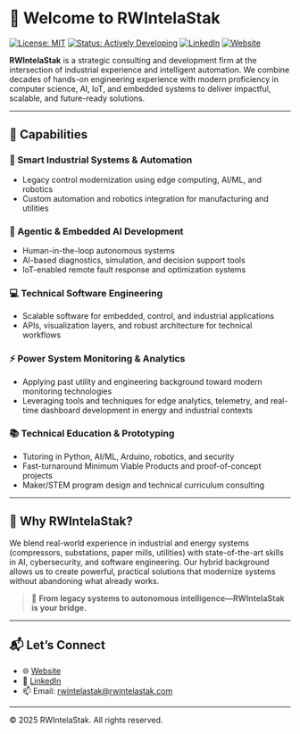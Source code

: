 # 👋 Welcome to RWIntelaStak

[![License: MIT](https://img.shields.io/badge/license-MIT-blue.svg)](LICENSE)
[![Status: Actively Developing](https://img.shields.io/badge/status-active-success.svg)](#)
[![LinkedIn](https://img.shields.io/badge/LinkedIn-Connect-blue?logo=linkedin)](https://linkedin.com/in/your-profile)
[![Website](https://img.shields.io/badge/Website-rwintelastak.com-007ACC?logo=google-chrome)](https://rwintelastak.com)

**RWIntelaStak** is a strategic consulting and development firm at the intersection of industrial experience and intelligent automation. We combine decades of hands-on engineering experience with modern proficiency in computer science, AI, IoT, and embedded systems to deliver impactful, scalable, and future-ready solutions.

---

## 🚀 Capabilities

### 🧠 Smart Industrial Systems & Automation
- Legacy control modernization using edge computing, AI/ML, and robotics  
- Custom automation and robotics integration for manufacturing and utilities  

### 🤖 Agentic & Embedded AI Development
- Human-in-the-loop autonomous systems  
- AI-based diagnostics, simulation, and decision support tools  
- IoT-enabled remote fault response and optimization systems  

### 💻 Technical Software Engineering
- Scalable software for embedded, control, and industrial applications  
- APIs, visualization layers, and robust architecture for technical workflows

### ⚡ Power System Monitoring & Analytics
- Applying past utility and engineering background toward modern monitoring technologies
- Leveraging tools and techniques for edge analytics, telemetry, and real-time dashboard development in energy and industrial contexts

### 📚 Technical Education & Prototyping
- Tutoring in Python, AI/ML, Arduino, robotics, and security  
- Fast-turnaround Minimum Viable Products and proof-of-concept projects  
- Maker/STEM program design and technical curriculum consulting  

---

## 🔧 Why RWIntelaStak?

We blend real-world experience in industrial and energy systems (compressors, substations, paper mills, utilities) with state-of-the-art skills in AI, cybersecurity, and software engineering. Our hybrid background allows us to create powerful, practical solutions that modernize systems without abandoning what already works.

> 🔄 **From legacy systems to autonomous intelligence—RWIntelaStak is your bridge.**

---

## 📬 Let’s Connect

- 🌐 [Website](https://rwintelastak.com)  
- 💼 [LinkedIn](https://linkedin.com/in/your-profile)  
- 📫 Email: [rwintelastak@rwintelastak.com](mailto:rwintelastak@rwintelastak.com)

---

© 2025 RWIntelaStak. All rights reserved.
